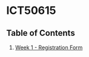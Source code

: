 # ICT50615

## Table of Contents

1. [Week 1 - Registration Form](https://github.com/djcuze/ict50615/wiki/Week-1---Registration-Form)

